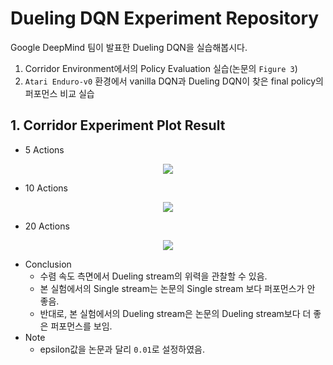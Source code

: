 # Dueling DQN Experiment Repository

Google DeepMind 팀이 발표한 Dueling DQN을 실습해봅시다.

1. Corridor Environment에서의 Policy Evaluation 실습(논문의 <code>Figure 3</code>)
2. <code>Atari Enduro-v0</code> 환경에서 vanilla DQN과 Dueling DQN이 찾은 final policy의 퍼포먼스 비교 실습

## 1. Corridor Experiment Plot Result

- 5 Actions

<p align="center"><img src="https://user-images.githubusercontent.com/79636473/159108872-62a681c9-abdd-4fe2-90bc-e0f114f0d046.png"></p>

- 10 Actions

<p align="center"><img src="https://user-images.githubusercontent.com/79636473/159108885-6cad46fa-b5da-4b3f-aa75-8c30032f6c54.png"></p>

- 20 Actions

<p align="center"><img src="https://user-images.githubusercontent.com/79636473/159108892-bd823b99-ac37-4191-9550-ed84d2f8a935.png"></p>

- Conclusion
  - 수렴 속도 측면에서 Dueling stream의 위력을 관찰할 수 있음.
  - 본 실험에서의 Single stream는 논문의 Single stream 보다 퍼포먼스가 안 좋음.
  - 반대로, 본 실험에서의 Dueling stream은 논문의 Dueling stream보다 더 좋은 퍼포먼스를 보임.
- Note
  - epsilon값을 논문과 달리 <code>0.01</code>로 설정하였음.

